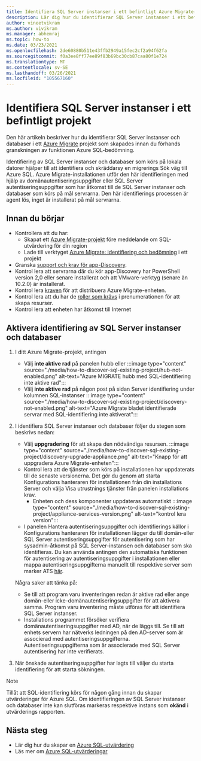 ```yaml
---
title: Identifiera SQL Server instanser i ett befintligt Azure Migrate-projekt
description: Lär dig hur du identifierar SQL Server instanser i ett befintligt Azure Migrate-projekt.
author: vineetvikram
ms.author: vivikram
ms.manager: abhemraj
ms.topic: how-to
ms.date: 03/23/2021
ms.openlocfilehash: 2de60880b511e43ffb2949a15fec2cf2a94f62fa
ms.sourcegitcommit: f0a3ee8ff77ee89f83b69bc30cb87caa80f1e724
ms.translationtype: MT
ms.contentlocale: sv-SE
ms.lasthandoff: 03/26/2021
ms.locfileid: "105567160"
---
```

# <a name="discover-sql-server-instances-in-an-existing-project"></a>Identifiera SQL Server instanser i ett befintligt projekt 

Den här artikeln beskriver hur du identifierar SQL Server instanser och databaser i ett [Azure Migrate](./migrate-services-overview.md) projekt som skapades innan du förhands granskningen av funktionen Azure SQL-bedömning.

Identifiering av SQL Server instanser och databaser som körs på lokala datorer hjälper till att identifiera och skräddarsy en migrerings Sök väg till Azure SQL. Azure Migrate-installationen utför den här identifieringen med hjälp av domänautentiseringsuppgifter eller SQL Server autentiseringsuppgifter som har åtkomst till de SQL Server instanser och databaser som körs på mål servrarna. Den här identifierings processen är agent lös, inget är installerat på mål servrarna.

## <a name="before-you-start"></a>Innan du börjar

- Kontrollera att du har:
    - Skapat ett [Azure Migrate-projekt](./create-manage-projects.md) före meddelande om SQL-utvärdering för din region
    - Lade till verktyget [Azure Migrate: identifiering och bedömning](./how-to-assess.md) i ett projekt
- Granska [support och krav för app-Discovery](./migrate-support-matrix-vmware.md#vmware-requirements).
-  Kontrol lera att servrarna där du kör app-Discovery har PowerShell version 2,0 eller senare installerat och att VMware-verktyg (senare än 10.2.0) är installerat.
- Kontrol lera [kraven](./migrate-appliance.md) för att distribuera Azure Migrate-enheten.
- Kontrol lera att du har de [roller som krävs](./create-manage-projects.md#verify-permissions) i prenumerationen för att skapa resurser.
- Kontrol lera att enheten har åtkomst till Internet

## <a name="enable-discovery-of-sql-server-instances-and-databases"></a>Aktivera identifiering av SQL Server instanser och databaser

1. I ditt Azure Migrate-projekt, antingen
    - Välj **inte aktive rad** på panelen hubb eller   :::image type="content" source="./media/how-to-discover-sql-existing-project/hub-not-enabled.png" alt-text="Azure MIGRATE hubb med SQL-identifiering inte aktive rad":::
    - Välj **inte aktive rad** på någon post på sidan Server identifiering under kolumnen SQL-instanser   :::image type="content" source="./media/how-to-discover-sql-existing-project/discovery-not-enabled.png" alt-text="Azure Migrate bladet identifierade servrar med SQL-identifiering inte aktiverat":::
2. I identifiera SQL Server instanser och databaser följer du stegen som beskrivs nedan:
    - Välj **uppgradering** för att skapa den nödvändiga resursen.
        :::image type="content" source="./media/how-to-discover-sql-existing-project/discovery-upgrade-appliance.png" alt-text="Knapp för att uppgradera Azure Migrate-enheten":::
    - Kontrol lera att de tjänster som körs på installationen har uppdaterats till de senaste versionerna. Det gör du genom att starta Konfigurations hanteraren för installationen från din installations Server och välja Visa utrustnings tjänster från panelen installations krav.
        - Enheten och dess komponenter uppdateras automatiskt :::image type="content" source="./media/how-to-discover-sql-existing-project/appliance-services-version.png" alt-text="kontrol lera version":::
    - I panelen Hantera autentiseringsuppgifter och identifierings källor i Konfigurations hanteraren för installationen lägger du till domän-eller SQL Server autentiseringsuppgifter för autentisering som har sysadmin-åtkomst på SQL Server-instansen och databaser som ska identifieras.
    Du kan använda antingen den automatiska funktionen för autentisering av autentiseringsuppgifter i installationen eller mappa autentiseringsuppgifterna manuellt till respektive server som marker ATS [här](./tutorial-discover-vmware.md#start-continuous-discovery).

    Några saker att tänka på:
    - Se till att program varu inventeringen redan är aktive rad eller ange domän-eller icke-domänautentiseringsuppgifter för att aktivera samma. Program varu inventering måste utföras för att identifiera SQL Server instanser.
    - Installations programmet försöker verifiera domänautentiseringsuppgifter med AD, när de läggs till. Se till att enhets servern har nätverks ledningen på den AD-server som är associerad med autentiseringsuppgifterna. Autentiseringsuppgifterna som är associerade med SQL Server autentisering har inte verifierats.

3. När önskade autentiseringsuppgifter har lagts till väljer du starta identifiering för att starta sökningen.

> [!Note]
>Tillåt att SQL-identifiering körs för någon gång innan du skapar utvärderingar för Azure SQL. Om identifieringen av SQL Server instanser och databaser inte kan slutföras markeras respektive instans som **okänd** i utvärderings rapporten.

## <a name="next-steps"></a>Nästa steg

- Lär dig hur du skapar en [Azure SQL-utvärdering](./how-to-create-azure-sql-assessment.md)
- Läs mer om [Azure SQL-utvärderingar](./concepts-azure-sql-assessment-calculation.md)